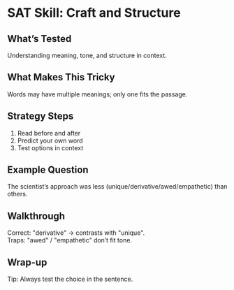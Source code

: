 # SAT Skill: Craft and Structure

## What’s Tested
Understanding meaning, tone, and structure in context.

## What Makes This Tricky
Words may have multiple meanings; only one fits the passage.

## Strategy Steps
1. Read before and after
2. Predict your own word
3. Test options in context

## Example Question
The scientist’s approach was less (unique/derivative/awed/empathetic) than others.

## Walkthrough
Correct: "derivative" → contrasts with "unique".  
Traps: "awed" / "empathetic" don’t fit tone.

## Wrap-up
Tip: Always test the choice in the sentence.
